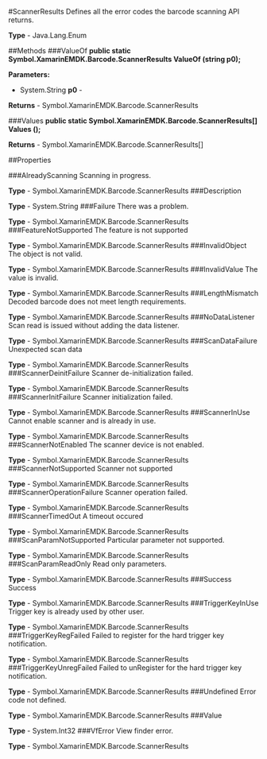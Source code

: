 #ScannerResults
Defines all the error codes the barcode scanning API returns.

**Type** - Java.Lang.Enum

##Methods
###ValueOf
**public static Symbol.XamarinEMDK.Barcode.ScannerResults ValueOf (string p0);**



**Parameters:** 

* System.String **p0** - 

**Returns** - Symbol.XamarinEMDK.Barcode.ScannerResults

###Values
**public static Symbol.XamarinEMDK.Barcode.ScannerResults[] Values ();**




**Returns** - Symbol.XamarinEMDK.Barcode.ScannerResults[]

##Properties

###AlreadyScanning
Scanning in progress.

**Type** - Symbol.XamarinEMDK.Barcode.ScannerResults
###Description


**Type** - System.String
###Failure
There was a problem.

**Type** - Symbol.XamarinEMDK.Barcode.ScannerResults
###FeatureNotSupported
The feature is not supported

**Type** - Symbol.XamarinEMDK.Barcode.ScannerResults
###InvalidObject
The object is not valid.

**Type** - Symbol.XamarinEMDK.Barcode.ScannerResults
###InvalidValue
The value is invalid.

**Type** - Symbol.XamarinEMDK.Barcode.ScannerResults
###LengthMismatch
Decoded barcode does not meet length requirements.

**Type** - Symbol.XamarinEMDK.Barcode.ScannerResults
###NoDataListener
Scan read is issued without adding the data listener.

**Type** - Symbol.XamarinEMDK.Barcode.ScannerResults
###ScanDataFailure
Unexpected scan data

**Type** - Symbol.XamarinEMDK.Barcode.ScannerResults
###ScannerDeinitFailure
Scanner de-initialization failed.

**Type** - Symbol.XamarinEMDK.Barcode.ScannerResults
###ScannerInitFailure
Scanner initialization failed.

**Type** - Symbol.XamarinEMDK.Barcode.ScannerResults
###ScannerInUse
Cannot enable scanner and is already in use.

**Type** - Symbol.XamarinEMDK.Barcode.ScannerResults
###ScannerNotEnabled
The scanner device is not enabled.

**Type** - Symbol.XamarinEMDK.Barcode.ScannerResults
###ScannerNotSupported
Scanner not supported

**Type** - Symbol.XamarinEMDK.Barcode.ScannerResults
###ScannerOperationFailure
Scanner operation failed.

**Type** - Symbol.XamarinEMDK.Barcode.ScannerResults
###ScannerTimedOut
A timeout occured

**Type** - Symbol.XamarinEMDK.Barcode.ScannerResults
###ScanParamNotSupported
Particular parameter not supported.

**Type** - Symbol.XamarinEMDK.Barcode.ScannerResults
###ScanParamReadOnly
Read only parameters.

**Type** - Symbol.XamarinEMDK.Barcode.ScannerResults
###Success
Success

**Type** - Symbol.XamarinEMDK.Barcode.ScannerResults
###TriggerKeyInUse
Trigger key is already used by other user.

**Type** - Symbol.XamarinEMDK.Barcode.ScannerResults
###TriggerKeyRegFailed
Failed to register for the hard trigger key notification.

**Type** - Symbol.XamarinEMDK.Barcode.ScannerResults
###TriggerKeyUnregFailed
Failed to unRegister for the hard trigger key notification.

**Type** - Symbol.XamarinEMDK.Barcode.ScannerResults
###Undefined
Error code not defined.

**Type** - Symbol.XamarinEMDK.Barcode.ScannerResults
###Value


**Type** - System.Int32
###VfError
View finder error.

**Type** - Symbol.XamarinEMDK.Barcode.ScannerResults


